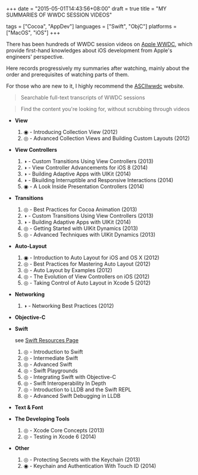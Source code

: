 +++
date = "2015-05-01T14:43:56+08:00"
draft = true
title = "MY SUMMARIES OF WWDC SESSION VIDEOS"

tags      = ["Cocoa", "AppDev"]
languages = ["Swift", "ObjC"]
platforms = ["MacOS", "iOS"]
+++

There has been hundreds of WWDC session videos on [Apple WWDC](https://developer.apple.com/videos/), which provide first-hand knowledges about iOS development from Apple's engineers' perspective.

Here records progressively my summaries after watching, mainly about the order and prerequisites of watching parts of them.

For those who are new to it, I highly recommend the [ASCIIwwdc](http://asciiwwdc.com/) website.

> Searchable full-text transcripts of WWDC sessions

> Find the content you're looking for, without scrubbing through videos

<!--more-->

+ __View__

    1. ◉ - Introducing Collection View (2012)
    1. ◎ - Advanced Collection Views and Building Custom Layouts (2012)

+ __View Controllers__

    1. ◑ - Custom Transitions Using View Controllers (2013)
    1. ◑ - View Controller Advancements for iOS 8 (2014)
    1. ◑ - Building Adaptive Apps with UIKit (2014)
    1. ◑ - Bkuilding Interruptible and Responsive Interactions (2014)
    1. ◉ - A Look Inside Presentation Controllers (2014)

+ __Transitions__

    1. ◎ - Best Practices for Cocoa Animation (2013)
    1. ◑ - Custom Transitions Using View Controllers (2013)
    1. ◑ - Building Adaptive Apps with UIKit (2014)
    1. ◎ - Getting Started with UIKit Dynamics (2013)
    1. ◎ - Advanced Techniques with UIKit Dynamics (2013)

+ __Auto-Layout__

    1. ◉ - Introduction to Auto Layout for iOS and OS X (2012)
    1. ◎ - Best Practices for Mastering Auto Layout (2012)
    1. ◎ - Auto Layout by Examples (2012)
    1. ◎ - The Evolution of View Controllers on iOS (2012)
    1. ◎ - Taking Control of Auto Layout in Xcode 5 (2012)

+ __Networking__

    1. ◑ - Networking Best Practices (2012)

+ __Objective-C__

+ __Swift__

    see [Swift Resources Page](https://developer.apple.com/swift/resources/)

    1. ◎  - Introduction to Swift
    1. ◎  - Intermediate Swift
    1. ◎  - Advanced Swift
    1. ◎  - Swift Playgrounds
    1. ◎  - Integrating Swift with Objective-C
    1. ◎  - Swift Interoperability In Depth
    1. ◎  - Introduction to LLDB and the Swift REPL
    1. ◎  - Advanced Swift Debugging in LLDB

+ __Text & Font__

+ __The Developing Tools__

    1. ◎  - Xcode Core Concepts (2013)
    1. ◎  - Testing in Xcode 6 (2014)

+ __Other__

    1. ◎  - Protecting Secrets with the Keychain (2013)
    1. ◉  - Keychain and Authentication With Touch ID (2014)
